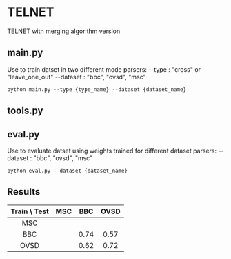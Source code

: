 # TELNET
TELNET with merging algorithm version

## main.py
Use to train datset in two different mode
parsers:
--type : "cross" or "leave_one_out"
--dataset : "bbc", "ovsd", "msc"
```
python main.py --type {type_name} --dataset {dataset_name}
```

## tools.py

## eval.py
Use to evaluate datset using weights trained for different dataset
parsers:
--dataset : "bbc", "ovsd", "msc"
```
python eval.py --dataset {dataset_name}
```

## Results
| Train \ Test | MSC | BBC  | OVSD |
|:------------:|:---:|:----:|:----:|
|     MSC      |     |      |      |
|     BBC      |     | 0.74 | 0.57 |
|     OVSD     |     | 0.62 | 0.72 |